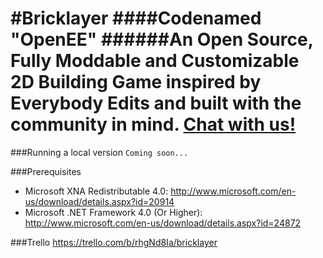 #Bricklayer
####Codenamed "OpenEE"
######An Open Source, Fully Moddable and Customizable 2D Building Game inspired by Everybody Edits and built with the community in mind. [Chat with us!](http://coldstorm.tk/#/login?channels=OpenEE)
==========

###Running a local version
`Coming soon...`

###Prerequisites
* Microsoft XNA Redistributable 4.0: http://www.microsoft.com/en-us/download/details.aspx?id=20914
* Microsoft .NET Framework 4.0 (Or Higher): http://www.microsoft.com/en-us/download/details.aspx?id=24872

###Trello
https://trello.com/b/rhgNd8Ia/bricklayer
